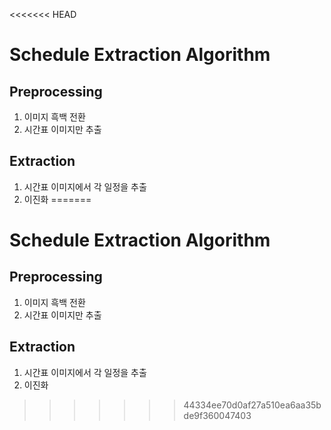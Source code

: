 <<<<<<< HEAD
# Schedule Extraction Algorithm
## Preprocessing
1. 이미지 흑백 전환
2. 시간표 이미지만 추출
## Extraction
1. 시간표 이미지에서 각 일정을 추출
2. 이진화
=======
# Schedule Extraction Algorithm
## Preprocessing
1. 이미지 흑백 전환
2. 시간표 이미지만 추출
## Extraction
1. 시간표 이미지에서 각 일정을 추출
2. 이진화
>>>>>>> 44334ee70d0af27a510ea6aa35bde9f360047403
